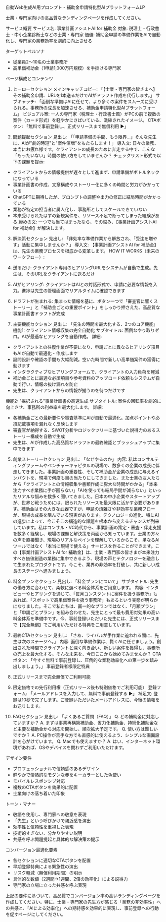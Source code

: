 自動Web生成AI用プロンプト - 補助金申請特化型AIプラットフォームLP

士業・専門家向けの高品質なランディングページを作成してください。

サービス概要
サービス名: 事業計画アシストAI for 補助金
対象: 税理士・行政書士・中小企業診断士などの士業・専門家
価値: 補助金申請の準備作業をAIで自動化し、専門家の業務効率を劇的に向上させる

ターゲットペルソナ
- 従業員2〜10名の士業事務所
- 高単価補助金（1申請1,000万円規模）を手掛ける専門家

ページ構成とコンテンツ

1. ヒーローセクション
メインキャッチコピー: 「【士業・専門家の皆さまへ】その補助金申請、URLを1本送るだけでAIがドラフト作成を代行します。」
サブキャッチ: 「面倒な準備はAIに任せて、より多くの案件をスムーズに受けられる。事務所の成長を加速させる、補助金申請特化型AIプラットフォーム」
ビジュアル案: 一人の専門家（税理士・行政書士風）がPCの前で複数の案件（カード形式）を軽やかにさばいている、洗練されたイメージ。
CTAボタン: 「無料で事前登録し、正式リリースまで無償利用 ▶」

2. 問題提起セクション
見出し: 「「申請準備の手間、もう限界…」そんな先生に、AIが"劇的時短"と"案件倍増"をもたらします！」
導入文: 日々の業務、本当にお疲れ様です。クライアントの成長のために奔走する中で、こんな「もったいない」時間の使い方をしていませんか？
チェックリスト形式で以下の課題を提示:
- クライアントからの情報提供が遅々として進まず、申請準備がボトルネックになっている
- 事業計画書の作成、文章構成やストーリー化に多くの時間と労力がかかっている
- ChatGPTに期待したが、プロンプトの調整や出力の修正に結局時間がかかっている
- 業務が特定の担当者に属人化し、事務所としてスケールできていない
- 本来受けられたはずの新規案件を、リソース不足で断ってしまった経験がある
締めの文: 一つでも当てはまったなら、その悩み、【事業計画アシストAI for 補助金】が解決します。

3. 解決策セクション
見出し: 「非効率な準備作業から解放され、「受注を増やす」活動に集中しませんか？」
導入文: 【事業計画アシストAI for 補助金】は、先生の業務プロセスを根底から変革します。
HOW IT WORKS（未来のワークフロー）:
1. 送るだけ: クライアント専用のヒアリングURLをシステムが自動で生成。先生は、そのURLをクライアントに送るだけ
2. AIがヒアリング: クライアントはAIとの対話形式で、申請に必要な情報を入力。進捗は先生の管理画面でリアルタイムに確認できます
3. ドラフトが生まれる: 集まった情報を基に、ボタン一つで「審査官に響くストーリー」と「補助金ごとの重要ポイント」をしっかり押さえた、高品質な事業計画書ドラフトが完成

4. 主要機能セクション
見出し: 「先生の時間を最大化する、2つのコア機能」
機能1: クライアント情報収集の完全自動化
サブタイトル: 面倒なやり取りゼロ。AIが最適なヒアリングを自動作成。
詳細:
- クライアントとの往復作業が不要になり、申請ごとに異なるヒアリング項目もAIが自動で最適化・作成します
- 設問設計や確認の手間も大幅削減。空いた時間で新しい高単価案件の獲得に動けます
- インタラクティブなヒアリングフォームで、クライアントの入力負荷を軽減
- 補助金ごとに最適な必須項目や参考資料のアップロード依頼もシステムが自動で行い、情報の抜け漏れを防止
- 先生は、クライアントからの情報が揃うのを待つだけです

機能2: "採択される"事業計画書の高速生成
サブタイトル: 案件の回転率を劇的に向上させ、事務所の利益率を最大化します。
詳細:
- 各補助金ごとの最新要件や審査基準にAIが自動で最適化。加点ポイントや必須記載事項を漏れなく反映します
- 審査官が納得する、SWOT分析やロジックツリーに基づいた説得力のあるストーリー構成を自動で生成
- 先生は、AIが作成した高品質なドラフトの最終確認とブラッシュアップに集中できます

5. 創業ストーリーセクション
見出し: 「なぜやるのか」
内容: 私はコンサルティングファームやベンチャーキャピタルの現場で、数多くの企業の成長に伴走してきました。事業計画の重要性、そして補助金が企業の成長に与えるインパクトを、現場で何度も目の当たりにしてきました。また士業の友人たちから「クライアントとの情報収集や書類作成に膨大な時間がかかる」「本来注力すべき業務に手が回らない」「AIを使っても結局手間が減らない」といったリアルな悩みを数多く聞いてきました。日本の中小企業やスタートアップが、世界と戦うためには、限られたリソースを最大限に活かす必要があります。補助金はその大きな武器ですが、申請の煩雑さや非効率な業務フローが、現場の成長を阻んでいる現実があります。テクノロジーの進化、特にAIの進歩によって、今こそこの構造的な課題を根本から変えるチャンスが到来しています。私はコンサル・VC時代から、事業計画の策定・審査・伴走支援を数多く経験し、現場の課題と解決策を両面から知っています。士業の方々の声を直接聞き、現場のリアルなペインを理解しているからこそ、単なるAIツールではなく「本当に現場で使える」サービスを作ることができます。この【事業計画アシストAI for 補助金】は、士業・専門家の皆さまが本来注力すべき価値創造の業務に集中できるよう、現場の声とテクノロジーを融合して生まれたプロダクトです。今こそ、業界の非効率を打破し、共に新しい成長のステージへ進みましょう。

6. 料金プランセクション
見出し: 「料金プランについて」
サブタイトル: 先生の働き方に合わせて、柔軟に選べる料金体系をご用意します。
内容: インタビューやヒアリングを通じて、「毎月コンスタントに案件を扱う事務所」もあれば、「スポットで高単価案件を扱う事務所」もあるという実態が明らかになりました。そこで私たちは、画一的なプランではなく、「月額プラン」と「申請ごとプラン」を組み合わせた、先生にとって最も費用対効果の高い料金体系を準備中です。今、事前登録いただいた先生には、正式リリースまで【完全無償】でご利用いただける特典をご用意しています。

7. 最終CTAセクション
見出し: 「さあ、ライバルが手作業に追われる間に、先生は次のステージへ。」
内容: 面倒な準備作業は、賢くAIに任せましょう。創出された時間でクライアントと深く向き合い、新しい案件を獲得し、事務所の売上を最大化する。そんな未来を、今日ここから始めてみませんか？
CTAボタン: 「今すぐ無料で事前登録し、圧倒的な業務効率化への第一歩を踏み出しましょう。」
事前登録者様限定特典
1. 正式リリースまで完全無償でご利用可能
2. 限定価格での先行利用権（正式リリース後も特別価格でご利用可能）
登録フォーム: 「メールアドレスを入力して、無料で事前登録する ▶」
補足文: 登録は10秒で完了します。ご登録いただいたメールアドレスに、今後の情報をお送りします。

8. FAQセクション
見出し: 「よくあるご質問（FAQ）」
Q. どの補助金に対応していますか？
A. まずは事業再構築補助金、省力化補助金、持続化補助金など主要な補助金から対応を開始し、順次拡大予定です。
Q. 使い方は難しいですか？
A. PC操作が苦手な方でも直感的に使えるよう、シンプルな画面設計を心がけています。
Q. Macでも使えますか？
A. はい、インターネット環境があれば、OSやデバイスを問わずご利用いただけます。

デザイン要件
- プロフェッショナルで信頼感のあるデザイン
- 鮮やかで情熱的なモダンな赤をキーカラーとした色使い
- モバイルレスポンシブ対応
- 複数のCTAボタンを効果的に配置
- 士業向けの落ち着いた印象

トーン・マナー
- 敬語を使用し、専門家への敬意を表現
- 「先生」という呼びかけで親近感を演出
- 効率性と信頼性を重視した表現
- 技術的すぎない、分かりやすい説明
- 共感を呼ぶ問題提起と具体的な解決策の提示

コンバージョン最適化要素
- 各セクションに適切なCTAボタンを配置
- 早期登録特典による緊急性の演出
- リスク軽減（無償利用期間）の明示
- 具体的な数値（2週間→1週間、2倍の効率化）による説得力
- 専門家の立場に立った共感を呼ぶ表現

上記の要件に基づいて、高品質でコンバージョン率の高いランディングページを作成してください。特に、士業・専門家の先生方が感じる「業務の非効率性」への共感と、「AIによる効率化」への期待感を効果的に表現し、事前登録への行動を促すページにしてください。 